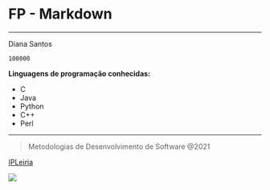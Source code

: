 # FP - Markdown
---

Diana Santos

`100000`

**Linguagens de programação conhecidas:**
* C
* Java
* Python
* C++
* Perl

---
> Metodologias de Desenvolvimento de Software @2021

[IPLeiria](https://www.ipleiria.pt)

![](https://www.ipleiria.pt/wp-content/themes/ipleiria/img/logo_ipl_header.png)

